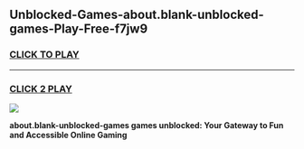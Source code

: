 
## Unblocked-Games-about.blank-unblocked-games-Play-Free-f7jw9
<h3>
<a href="https://premium76.site?title=about.blank-unblocked-games&ref=10A">CLICK TO PLAY</a></h3>
<hr>

<h3>
<a href="https://premium76.site?title=about.blank-unblocked-games&ref=10A">CLICK 2 PLAY</a>
  
</h3>

<a href="https://premium76.site?title=about.blank-unblocked-games&ref=10A"><img src="https://clearcache.store/games.png"></a>


**about.blank-unblocked-games games unblocked: Your Gateway to Fun and Accessible Online Gaming**
